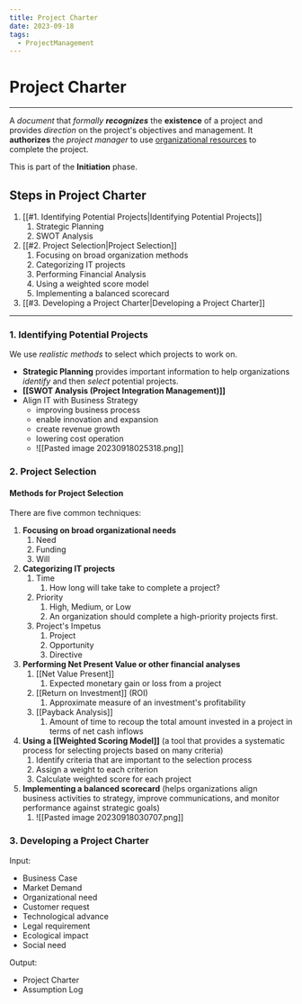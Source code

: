 ```yaml
---
title: Project Charter
date: 2023-09-18
tags:
  - ProjectManagement
---
```


# Project Charter

---

A *document* that _formally **recognizes**_ the **existence** of a project and provides *direction* on the project's objectives and management. It **authorizes** the *project manager* to use <u>organizational resources</u> to complete the project.

This is part of the **Initiation** phase.

## Steps in Project Charter
1. [[#1. Identifying Potential Projects|Identifying Potential Projects]]
	1. Strategic Planning
	2. SWOT Analysis
2. [[#2. Project Selection|Project Selection]]
	1. Focusing on broad organization methods
	2. Categorizing IT projects
	3. Performing Financial Analysis
	4. Using a weighted score model
	5. Implementing a balanced scorecard
3. [[#3. Developing a Project Charter|Developing a Project Charter]]

---

### 1. Identifying Potential Projects
We use _realistic methods_ to select which projects to work on.
- **Strategic Planning** provides important information to help organizations _identify_ and then _select_ potential projects.
- **[[SWOT Analysis (Project Integration Management)]]**
- Align IT with Business Strategy
	- improving business process
	- enable innovation and expansion
	- create revenue growth
	- lowering cost operation
	- ![[Pasted image 20230918025318.png]]


### 2. Project Selection
#### Methods for Project Selection
There are five common techniques:
1. **Focusing on broad organizational needs**
	1. Need
	2. Funding
	3. Will
2. **Categorizing IT projects**
	1. Time
		1. How long will take take to complete a project?
	2. Priority
		1. High, Medium, or Low
		2. An organization should complete a high-priority projects first.
	3. Project's Impetus
		1. Project
		2. Opportunity
		3. Directive
3. **Performing Net Present Value or other financial analyses**
	1. [[Net Value Present]]
		1. Expected monetary gain or loss from a project
	2. [[Return on Investment]] (ROI)
		1. Approximate measure of an investment's profitability
	3. [[Payback Analysis]]
		1. Amount of time to recoup the total amount invested in a project in terms of net cash inflows
4. **Using a [[Weighted Scoring Model]]** (a tool that provides a systematic process for selecting projects based on many criteria)
	1. Identify criteria that are important to the selection process
	2. Assign a weight to each criterion
	3. Calculate weighted score for each project
5. **Implementing a balanced scorecard** (helps organizations align business activities to strategy, improve communications, and monitor performance against strategic goals)
	1. ![[Pasted image 20230918030707.png]]


### 3. Developing a Project Charter

Input:
- Business Case
- Market Demand
- Organizational need
- Customer request
- Technological advance
- Legal requirement
- Ecological impact
- Social need

Output:
- Project Charter
- Assumption Log